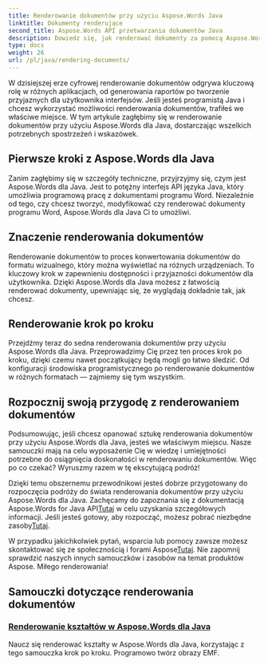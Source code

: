```yaml
---
title: Renderowanie dokumentów przy użyciu Aspose.Words Java
linktitle: Dokumenty renderujące
second_title: Aspose.Words API przetwarzania dokumentów Java
description: Dowiedz się, jak renderować dokumenty za pomocą Aspose.Words dla Java w tym kompleksowym samouczku. Uzyskaj wskazówki, wskazówki i przykłady krok po kroku dotyczące wydajnego renderowania dokumentów.
type: docs
weight: 26
url: /pl/java/rendering-documents/
---
```


W dzisiejszej erze cyfrowej renderowanie dokumentów odgrywa kluczową rolę w różnych aplikacjach, od generowania raportów po tworzenie przyjaznych dla użytkownika interfejsów. Jeśli jesteś programistą Java i chcesz wykorzystać możliwości renderowania dokumentów, trafiłeś we właściwe miejsce. W tym artykule zagłębimy się w renderowanie dokumentów przy użyciu Aspose.Words dla Java, dostarczając wszelkich potrzebnych spostrzeżeń i wskazówek.

## Pierwsze kroki z Aspose.Words dla Java

Zanim zagłębimy się w szczegóły techniczne, przyjrzyjmy się, czym jest Aspose.Words dla Java. Jest to potężny interfejs API języka Java, który umożliwia programową pracę z dokumentami programu Word. Niezależnie od tego, czy chcesz tworzyć, modyfikować czy renderować dokumenty programu Word, Aspose.Words dla Java Ci to umożliwi.

## Znaczenie renderowania dokumentów

Renderowanie dokumentów to proces konwertowania dokumentów do formatu wizualnego, który można wyświetlać na różnych urządzeniach. To kluczowy krok w zapewnieniu dostępności i przyjazności dokumentów dla użytkownika. Dzięki Aspose.Words dla Java możesz z łatwością renderować dokumenty, upewniając się, że wyglądają dokładnie tak, jak chcesz.

## Renderowanie krok po kroku

Przejdźmy teraz do sedna renderowania dokumentów przy użyciu Aspose.Words dla Java. Przeprowadzimy Cię przez ten proces krok po kroku, dzięki czemu nawet początkujący będą mogli go łatwo śledzić. Od konfiguracji środowiska programistycznego po renderowanie dokumentów w różnych formatach — zajmiemy się tym wszystkim.

## Rozpocznij swoją przygodę z renderowaniem dokumentów

Podsumowując, jeśli chcesz opanować sztukę renderowania dokumentów przy użyciu Aspose.Words dla Java, jesteś we właściwym miejscu. Nasze samouczki mają na celu wyposażenie Cię w wiedzę i umiejętności potrzebne do osiągnięcia doskonałości w renderowaniu dokumentów. Więc po co czekać? Wyruszmy razem w tę ekscytującą podróż!

 Dzięki temu obszernemu przewodnikowi jesteś dobrze przygotowany do rozpoczęcia podróży do świata renderowania dokumentów przy użyciu Aspose.Words dla Java. Zachęcamy do zapoznania się z dokumentacją Aspose.Words for Java API[Tutaj](https://reference.aspose.com/words/java/) w celu uzyskania szczegółowych informacji. Jeśli jesteś gotowy, aby rozpocząć, możesz pobrać niezbędne zasoby[Tutaj](https://releases.aspose.com/words/java/).

 W przypadku jakichkolwiek pytań, wsparcia lub pomocy zawsze możesz skontaktować się ze społecznością i forami Aspose[Tutaj](https://forum.aspose.com/). Nie zapomnij sprawdzić naszych innych samouczków i zasobów na temat produktów Aspose. Miłego renderowania!

## Samouczki dotyczące renderowania dokumentów
### [Renderowanie kształtów w Aspose.Words dla Java](./rendering-shapes/)
Naucz się renderować kształty w Aspose.Words dla Java, korzystając z tego samouczka krok po kroku. Programowo twórz obrazy EMF.